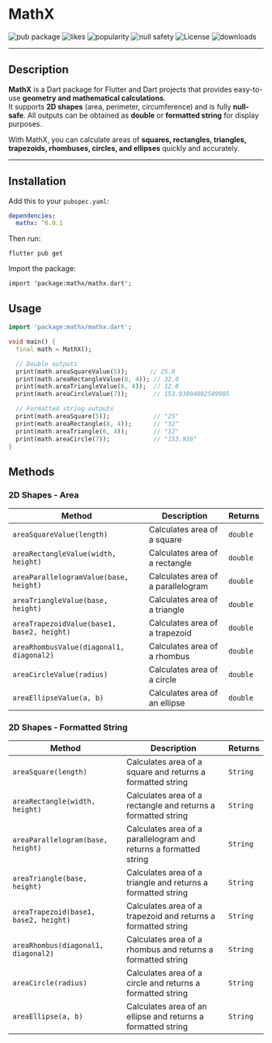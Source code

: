 # MathX

![pub package](https://img.shields.io/pub/v/mathx.svg)
![likes](https://img.shields.io/pub/likes/mathx)
![popularity](https://img.shields.io/pub/popularity/mathx)
![null safety](https://img.shields.io/badge/null%20safety-supported-brightgreen)
![License](https://img.shields.io/badge/license-MIT-green)
![downloads](https://img.shields.io/pub/dm/mathx)

---

## Description

**MathX** is a Dart package for Flutter and Dart projects that provides easy-to-use **geometry and mathematical calculations**.  
It supports **2D shapes** (area, perimeter, circumference) and is fully **null-safe**. All outputs can be obtained as **double** or **formatted string** for display purposes.

With MathX, you can calculate areas of **squares, rectangles, triangles, trapezoids, rhombuses, circles, and ellipses** quickly and accurately.

---

## Installation

Add this to your `pubspec.yaml`:

```yaml
dependencies:
  mathx: ^0.0.1
```

Then run:

```shell
flutter pub get
```

Import the package:

```shell
import 'package:mathx/mathx.dart';
```

## Usage

```dart
import 'package:mathx/mathx.dart';

void main() {
  final math = MathX();

  // Double outputs
  print(math.areaSquareValue(5));      // 25.0
  print(math.areaRectangleValue(8, 4)); // 32.0
  print(math.areaTriangleValue(6, 4));  // 12.0
  print(math.areaCircleValue(7));       // 153.93804002589985

  // Formatted string outputs
  print(math.areaSquare(5));            // "25"
  print(math.areaRectangle(8, 4));      // "32"
  print(math.areaTriangle(6, 4));       // "12"
  print(math.areaCircle(7));            // "153.938"
}

```

## Methods

### 2D Shapes - Area

| Method | Description | Returns |
|--------|------------|---------|
| `areaSquareValue(length)` | Calculates area of a square | `double` |
| `areaRectangleValue(width, height)` | Calculates area of a rectangle | `double` |
| `areaParallelogramValue(base, height)` | Calculates area of a parallelogram | `double` |
| `areaTriangleValue(base, height)` | Calculates area of a triangle | `double` |
| `areaTrapezoidValue(base1, base2, height)` | Calculates area of a trapezoid | `double` |
| `areaRhombusValue(diagonal1, diagonal2)` | Calculates area of a rhombus | `double` |
| `areaCircleValue(radius)` | Calculates area of a circle | `double` |
| `areaEllipseValue(a, b)` | Calculates area of an ellipse | `double` |


### 2D Shapes - Formatted String

| Method | Description | Returns |
|--------|------------|---------|
| `areaSquare(length)` | Calculates area of a square and returns a formatted string | `String` |
| `areaRectangle(width, height)` | Calculates area of a rectangle and returns a formatted string | `String` |
| `areaParallelogram(base, height)` | Calculates area of a parallelogram and returns a formatted string | `String` |
| `areaTriangle(base, height)` | Calculates area of a triangle and returns a formatted string | `String` |
| `areaTrapezoid(base1, base2, height)` | Calculates area of a trapezoid and returns a formatted string | `String` |
| `areaRhombus(diagonal1, diagonal2)` | Calculates area of a rhombus and returns a formatted string | `String` |
| `areaCircle(radius)` | Calculates area of a circle and returns a formatted string | `String` |
| `areaEllipse(a, b)` | Calculates area of an ellipse and returns a formatted string | `String` |
